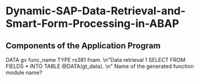 # Dynamic-SAP-Data-Retrieval-and-Smart-Form-Processing-in-ABAP

## Components of the Application Program
DATA gv func_name TYPE rs381 fnam.
\n"Data retrieval
1 SELECT FROM <table> FIELDS * INTO TABLE @DATA(gt_data).
\n" Name of the generated function module name?
